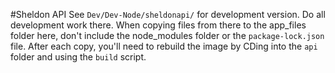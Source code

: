 #Sheldon API
See `Dev/Dev-Node/sheldonapi/` for development version. Do all development work there.
When copying files from there to the app_files folder here, don't include the node_modules folder or the `package-lock.json` file.
After each copy, you'll need to rebuild the image by CDing into the `api` folder and using the `build` script.

